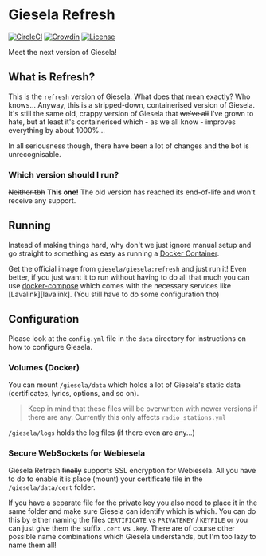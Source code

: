 # Giesela Refresh

[![CircleCI](https://circleci.com/gh/gieseladev/giesela.svg?style=svg)](https://circleci.com/gh/gieseladev/giesela)
[![Crowdin](https://d322cqt584bo4o.cloudfront.net/giesela/localized.svg)](https://crowdin.com/project/giesela)
[![License](https://img.shields.io/github/license/gieseladev/giesela.svg?branch=refresh)](https://github.com/GieselaDev/Giesela/blob/refresh/LICENSE)


Meet the next version of Giesela!

## What is Refresh?
This is the `refresh` version of Giesela. What does that mean exactly? Who knows...
Anyway, this is a stripped-down, containerised version of Giesela. It's still the same
old, crappy version of Giesela that ~~we've all~~  I've grown to hate, but at least it's
containerised which - as we all know - improves everything by about 1000%...

In all seriousness though, there have been a lot of changes and the bot is 
unrecognisable.

### Which version should I run?
~~Neither tbh~~
**This one!** The old version has reached its end-of-life and won't receive any support.


## Running
Instead of making things hard, why don't we just ignore manual setup and go straight
to something as easy as running a [Docker Container][docker-container].

Get the official image from `giesela/giesela:refresh` and just run it!
Even better, if you just want it to run without having to do all that much
you can use [docker-compose] which comes with the necessary services like
[Lavalink][lavalink]. (You still have to do some configuration tho)


## Configuration
Please look at the `config.yml` file in the `data` directory for
instructions on how to configure Giesela.


### Volumes (Docker)
You can mount `/giesela/data` which holds a lot of Giesela's static data
(certificates, lyrics, options, and so on).

> Keep in mind that these files will be overwritten with newer versions if there are any.
Currently this only affects `radio_stations.yml`

`/giesela/logs` holds the log files (if there even are any...)


### Secure WebSockets for Webiesela
Giesela Refresh ~~finally~~ supports SSL encryption for Webiesela. All you have to do
to enable it is place (mount) your certificate file in the `/giesela/data/cert` folder.

If you have a separate file for the private key you also need to place it in the same
folder and make sure Giesela can identify which is which. You can do this by either
naming the files `CERTIFICATE` vs `PRIVATEKEY` / `KEYFILE` or you can just give them
the suffix `.cert` vs `.key`. There are of course other possible name combinations
which Giesela understands, but I'm too lazy to name them all!



[docker-container]: https://www.docker.com/what-container
[docker-compose]: https://docs.docker.com/compose